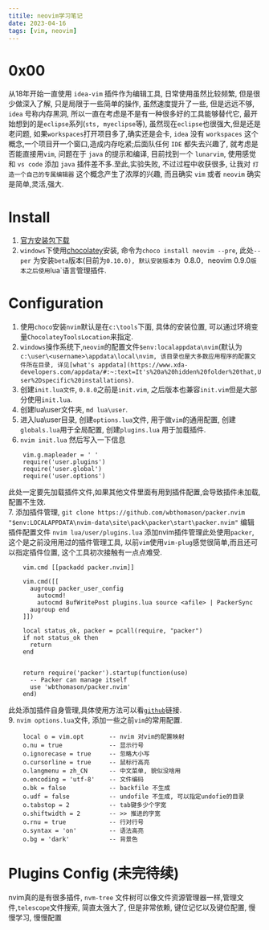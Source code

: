 ```yaml
---
titile: neovim学习笔记
date: 2023-04-16
tags: [vim, neovim]
---
```


<!--more-->
# 0x00 

从18年开始一直使用 `idea-vim` 插件作为编辑工具, 日常使用虽然比较频繁, 但是很少做深入了解, 只是局限于一些简单的操作, 虽然速度提升了一些, 但是远远不够, `idea` 号称内存黑洞, 所以一直在考虑是不是有一种很多好的工具能够替代它,
最开始想到的是`eclipse`系列(`sts, myeclipse`等), 虽然现在`eclipse`也很强大,但是还是老问题, 如果`workspaces`打开项目多了,确实还是会卡, `idea` 没有 `workspaces` 这个概念,一个项目开一个窗口,造成内存吃紧;后面队任何 `IDE` 都失去兴趣了,
就考虑是否能直接用`vim`, 问题在于 `java` 的提示和编译, 目前找到一个 `lunarvim`, 使用感觉和 `vs code` 添加 `java` 插件差不多.至此,实验失败, 不过过程中收获很多, 让我对 `打造一个自己的专属编辑器` 这个概念产生了浓厚的兴趣, 而且确实 `vim` 或者 `neovim` 确实是简单,灵活,强大.   

# Install  

1. [官方安装包下载](https://github.com/neovim/neovim/releases) 
2. `windows`下使用[chocolatey](https://chocolatey.org/install)安装, 命令为`choco install neovim --pre`, 此处`--per` 为安装`beta`版本(目前为`0.10.0), 默认安装版本为 `0.8.0`, `neovim 0.9.0`版本之后使用`lua`语言管理插件.  

# Configuration

1. 使用`choco`安装`nvim`默认是在`c:\tools`下面, 具体的安装位置, 可以通过环境变量`ChocolateyToolsLocation`来指定.  
2. `windows`操作系统下,`neovim`的配置文件`$env:localappdata\nvim`(默认为`c:\user\<username>\appdata\local\nvim, 该目录也是大多数应用程序的配置文件所在目录, 详见[what's appdata](https://www.xda-developers.com/appdata/#:~:text=It's%20a%20hidden%20folder%20that,User%2Dspecific%20installations)`.   
3. 创建`init.lua文件`, `0.8.0`之前是`init.vim`, 之后版本也兼容`init.vim`但是大部分使用`init.lua`.  
4. 创建lua\user文件夹, `md lua\user`.  
5. 进入lua\user目录, 创建`options.lua`文件, 用于做`vim`的通用配置, 创建`globals.lua`用于全局配置, 创建`plugins.lua` 用于加载插件.  
6. `nvim init.lua` 然后写入一下信息   

```vim
    vim.g.mapleader = ' '
    require('user.plugins')
    require('user.global')
    require('user.options')
```

此处一定要先加载插件文件,如果其他文件里面有用到插件配置,会导致插件未加载,配置不生效.  
7. 添加插件管理, `git clone https://github.com/wbthomason/packer.nvim "$env:LOCALAPPDATA\nvim-data\site\pack\packer\start\packer.nvim"` 编辑插件配置文件 `nvim lua/user/plugins.lua` 添加nvim插件管理此处使用`packer`, 这个是之前没用用过的插件管理工具, 以前`vim`使用`vim-plug`感觉很简单,而且还可以指定插件位置, 这个工具初次接触有一点点难受.   

```
    vim.cmd [[packadd packer.nvim]]

    vim.cmd([[
      augroup packer_user_config
        autocmd!
        autocmd BufWritePost plugins.lua source <afile> | PackerSync
      augroup end
    ]])

    local status_ok, packer = pcall(require, "packer")
    if not status_ok then
      return
    end


    return require('packer').startup(function(use)
      -- Packer can manage itself
      use 'wbthomason/packer.nvim'
    end)
```

此处添加插件自身管理,具体使用方法可以看[`github`](https://github.com/wbthomason/packer.nvim)链接.  
9. `nvim options.lua`文件, 添加一些之前`vim`的常用配置.  

```
    local o = vim.opt       -- nvim 对vim的配置映射
    o.nu = true             -- 显示行号
    o.ignorecase = true     -- 忽略大小写
    o.cursorline = true     -- 鼠标行高亮
    o.langmenu = zh_CN      -- 中文菜单, 貌似没啥用
    o.encoding = 'utf-8'    -- 文件编码
    o.bk = false            -- backfile 不生成
    o.udf = false           -- undofile 不生成, 可以指定undofie的目录 
    o.tabstop = 2           -- tab键多少个字宽
    o.shiftwidth = 2        -- >> 推进的字宽
    o.rnu = true            -- 行对行号
    o.syntax = 'on'         -- 语法高亮
    o.bg = 'dark'           -- 背景色
```

# Plugins Config (未完待续)
nvim真的是有很多插件, `nvm-tree` 文件树可以像文件资源管理器一样,管理文件,`telescope`文件搜索, 简直太强大了, 但是非常依赖, 键位记忆以及键位配置, 慢慢学习, 慢慢配置
